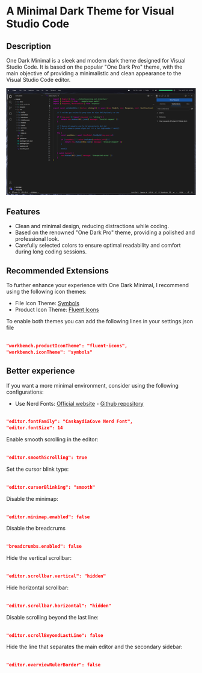 
# A Minimal Dark Theme for Visual Studio Code

## Description

One Dark Minimal is a sleek and modern dark theme designed for Visual Studio Code. It is based on the popular "One Dark Pro" theme, with the main objective of providing a minimalistic and clean appearance to the Visual Studio Code editor.

![One Dark Minimal Preview](https://raw.githubusercontent.com/MrRevillod/OneDarkMinimal/main/img/preview.png)

## Features

- Clean and minimal design, reducing distractions while coding.
- Based on the renowned "One Dark Pro" theme, providing a polished and professional look.
- Carefully selected colors to ensure optimal readability and comfort during long coding sessions.


## Recommended Extensions

To further enhance your experience with One Dark Minimal, I recommend using the following icon themes:

- File Icon Theme: [Symbols](https://github.com/miguelsolorio/vscode-symbols)
- Product Icon Theme: [Fluent Icons](https://github.com/miguelsolorio/vscode-fluent-icons)

To enable both themes you can add the following lines in your settings.json file

``` json

"workbench.productIconTheme": "fluent-icons",
"workbench.iconTheme": "symbols"

```

## Better experience

If you want a more minimal environment, consider using the following configurations:

- Use Nerd Fonts: [Official website](https://www.nerdfonts.com/) - [Github repository](https://github.com/ryanoasis/nerd-fonts)

``` json

"editor.fontFamily": "CaskaydiaCove Nerd Font",
"editor.fontSize": 14

```

Enable smooth scrolling in the editor:

``` json

"editor.smoothScrolling": true

```

Set the cursor blink type:

``` json

"editor.cursorBlinking": "smooth"

```

Disable the minimap:

``` json

"editor.minimap.enabled": false

```

Disable the breadcrums

``` json

"breadcrumbs.enabled": false

```

Hide the vertical scrollbar:

``` json

"editor.scrollbar.vertical": "hidden"
```

Hide horizontal scrollbar:

``` json

"editor.scrollbar.horizontal": "hidden"

```
Disable scrolling beyond the last line:

```json

"editor.scrollBeyondLastLine": false

```

Hide the line that separates the main editor and the secondary sidebar:

``` json

"editor.overviewRulerBorder": false

```

